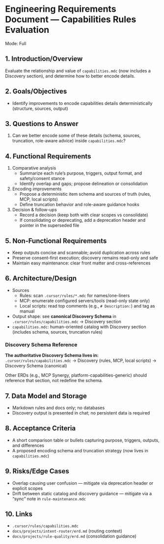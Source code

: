 # Engineering Requirements Document — Capabilities Rules Evaluation

Mode: Full

## 1. Introduction/Overview

Evaluate the relationship and value of `capabilities.mdc` (now includes a Discovery section), and determine how to better encode details.

## 2. Goals/Objectives

- Identify improvements to encode capabilities details deterministically (structure, sources, output)

## 3. Questions to Answer

1. Can we better encode some of these details (schema, sources, truncation, role-aware advice) inside `capabilities.mdc`?

## 4. Functional Requirements

1. Comparative analysis
   - Summarize each rule’s purpose, triggers, output format, and safety/consent stance
   - Identify overlap and gaps; propose delineation or consolidation
2. Encoding improvements
   - Propose a deterministic item schema and sources of truth (rules, MCP, local scripts)
   - Define truncation behavior and role-aware guidance hooks
3. Decision & follow-ups
   - Record a decision (keep both with clear scopes vs consolidate)
   - If consolidating or deprecating, add a deprecation header and pointer in the superseded file

## 5. Non-Functional Requirements

- Keep outputs concise and scannable; avoid duplication across rules
- Preserve consent-first execution; discovery remains read-only and safe
- Maintain easy maintenance: clear front matter and cross-references

## 6. Architecture/Design

- Sources
  - Rules: scan `.cursor/rules/*.mdc` for names/one-liners
  - MCP: enumerate configured servers/tools (read-only state only)
  - Local scripts: read top comments (e.g., `# Description:`) and tag as manual
- Output shape: see **canonical Discovery Schema** in `.cursor/rules/capabilities.mdc` → Discovery section
- `capabilities.mdc`: human-oriented catalog with Discovery section (includes schema, sources, truncation rules)

### Discovery Schema Reference

**The authoritative Discovery Schema lives in:**  
`.cursor/rules/capabilities.mdc` → Discovery (rules, MCP, local scripts) → Discovery Schema (canonical)

Other ERDs (e.g., MCP Synergy, platform-capabilities-generic) should reference that section, not redefine the schema.

## 7. Data Model and Storage

- Markdown rules and docs only; no databases
- Discovery output is presented in chat; no persistent data is required

## 8. Acceptance Criteria

- A short comparison table or bullets capturing purpose, triggers, outputs, and differences
- A proposed encoding schema and truncation strategy (now lives in `capabilities.mdc`)

## 9. Risks/Edge Cases

- Overlap causing user confusion — mitigate via deprecation header or explicit scopes
- Drift between static catalog and discovery guidance — mitigate via a “sync” note in `rule-maintenance.mdc`

## 10. Links

- `.cursor/rules/capabilities.mdc`
- `docs/projects/intent-router/erd.md` (routing context)
- `docs/projects/rule-quality/erd.md` (consolidation guidance)
